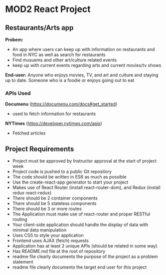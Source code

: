 # MOD2 React Project


## Restaurants/Arts app

**Probem:** 

* An app where users can keep up with information on restaurants and food in NYC as well as search for restaurants
* Find musuems and other art/culture related events
* keep up with current events regarding arts and current movies/tv shows

**End-user:** Anyone who enjoys movies, TV, and  art and culture and staying up to date. Someone who is a foodie or enjoys going out to eat


### APIs Used

**Documenu** (https://documenu.com/docs#get_started)
 * used to fetch information for restaurants
 
 **NYTimes** (https://developer.nytimes.com/apis)
 * Fetched articles
 
 ## Project Requirements
 
* Project must be approved by Instructor approval at the start of project week
* Project code is pushed to a public Git repository
* The code should be written in ES6 as much as possible
* Use the create-react-app generator to start your project 
* Makes use of React Router (install react-router-dom), and Redux (install redux react-redux)
* There should be 2 container components 
* There should be 5 stateless components
* There should be 3 or more routes
* The Application must make use of react-router and proper RESTful routing 
* Your client-side application should handle the display of data with minimal data manipulation 
* Uses CSS to style your application
* Frontend uses AJAX (fetch) requests 
* Application has at least 2 unique APIs (should be related in some way)
* Has README.md file at the root of repository
* readme file clearly documents the purpose of the project as a problem statement
* readme file clearly documents the target end user for this project

